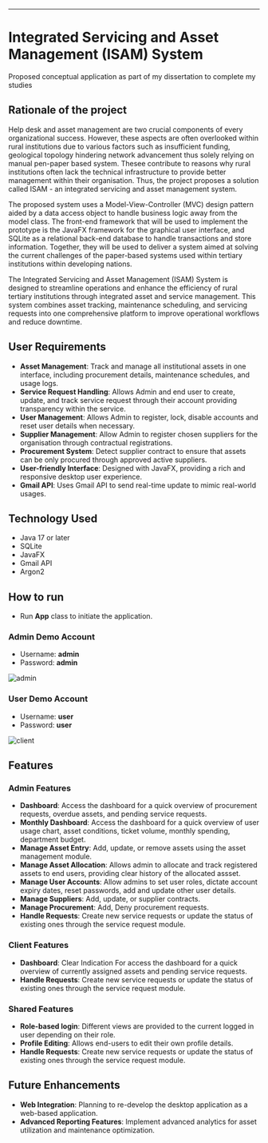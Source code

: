 
---

# Integrated Servicing and Asset Management (ISAM) System
Proposed conceptual application as part of my dissertation to complete my studies

## Rationale of the project

Help desk and asset management are two crucial components of every organizational success. However, these aspects are often overlooked within rural institutions due to various factors such as insufficient funding, geological topology hindering
network advancement thus solely relying on manual pen-paper based system. Thesee contribute to reasons why  rural institutions often lack the technical infrastructure to provide better management within their organisation. 
Thus, the project proposes a solution called ISAM - an integrated servicing and asset management system.

The proposed system uses a Model-View-Controller (MVC) design pattern aided by a data access object to handle business logic away from the model class. 
The front-end framework that will be used to implement the prototype is the JavaFX framework for the graphical user interface, and SQLite as a relational back-end database to handle transactions and store information. 
Together, they will be used to deliver a system aimed at solving the current challenges of the paper-based systems used within tertiary institutions within developing nations.

The Integrated Servicing and Asset Management (ISAM) System is designed to streamline operations and enhance the efficiency of rural tertiary institutions through integrated asset and service management. 
This system combines asset tracking, maintenance scheduling, and servicing requests into one comprehensive platform to improve operational workflows and reduce downtime.

## User Requirements
- **Asset Management**: Track and manage all institutional assets in one interface, including procurement details, maintenance schedules, and usage logs.
- **Service Request Handling**: Allows Admin and end user to create, update, and track service request through their account providing transparency within the service.
- **User Management**: Allows Admin to register, lock, disable accounts and reset user details when necessary.
- **Supplier Management**: Allow Admin to register chosen suppliers for the organisation through contractual registrations.
- **Procurement System**: Detect supplier contract to ensure that assets can be only procured through approved active suppliers.
- **User-friendly Interface**: Designed with JavaFX, providing a rich and responsive desktop user experience.
- **Gmail API**: Uses Gmail API to send real-time update to mimic real-world usages.

## Technology Used
- Java 17 or later
- SQLite
- JavaFX
- Gmail API
- Argon2

## How to run
-  Run **App** class to initiate the application.
### Admin Demo Account
- Username: **admin**
- Password: **admin**

![admin](https://github.com/MarkJason03/ISAMApplication/assets/81525475/a5b40b75-c67e-4c5e-86fb-a91d79f648c2)


  
### User Demo Account
- Username: **user** 
- Password: **user**


![client](https://github.com/MarkJason03/ISAMApplication/assets/81525475/c7838ea5-05f5-40ca-b75a-02d4cff0cd75)



## Features
### Admin Features
- **Dashboard**: Access the dashboard for a quick overview of procurement requests, overdue assets, and pending service requests.
- **Monthly Dashboard**: Access the dashboard for a quick overview of user usage chart, asset conditions, ticket volume, monthly spending, department budget.
- **Manage Asset Entry**: Add, update, or remove assets using the asset management module.
- **Manage Asset Allocation**: Allows admin to allocate and track registered assets to end users, providing clear history of the allocated assset.
- **Manage User Accounts**: Allow admins to set user roles, dictate account expiry dates, reset passwords, add and update other user details.
- **Manage Suppliers**: Add, update, or supplier contracts.
- **Manage Procurement**: Add, Deny procurement requests.
- **Handle Requests**: Create new service requests or update the status of existing ones through the service request module.


### Client Features
- **Dashboard**: Clear Indication For access the dashboard for a quick overview of currently assigned assets and pending service requests.
- **Handle Requests**: Create new service requests or update the status of existing ones through the service request module.


### Shared Features
- **Role-based login**: Different views are provided to the current logged in user depending on their role.
- **Profile Editing**: Allows end-users to edit their own profile details.
- **Handle Requests**: Create new service requests or update the status of existing ones through the service request module.






## Future Enhancements
- **Web Integration**: Planning to re-develop the desktop application as a web-based application.
- **Advanced Reporting Features**: Implement advanced analytics for asset utilization and maintenance optimization.
